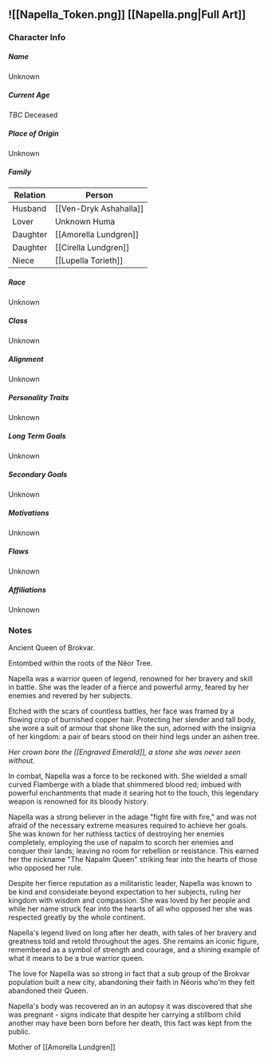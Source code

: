 ![[Napella_Token.png]]
[[Napella.png|Full Art]]
---
### Character Info

##### Name 
Unknown 

##### Current Age
*TBC* Deceased

##### Place of Origin
Unknown

##### Family
| Relation | Person |
| --- | --- |
| Husband | [[Ven-Dryk Ashahalla]] |
| Lover | Unknown Huma |
| Daughter | [[Amorella Lundgren]] |
| Daughter | [[Cirella Lundgren]] |
| Niece |  [[Lupella Torieth]] |
##### Race
Unknown

##### Class
Unknown

##### Alignment
Unknown

##### Personality Traits
Unknown

##### Long Term Goals
Unknown

##### Secondary Goals
Unknown

##### Motivations
Unknown

##### Flaws
Unknown

##### Affiliations
Unknown

### Notes

Ancient Queen of Brokvar. 

Entombed within the roots of the Nëor Tree.

Napella was a warrior queen of legend, renowned for her bravery and skill in battle. She was the leader of a fierce and powerful army, feared by her enemies and revered by her subjects.

Etched with the scars of countless battles, her face was framed by a flowing crop of burnished copper hair. Protecting her slender and tall body, she wore a suit of armour that shone like the sun, adorned with the insignia of her kingdom: a pair of bears stood on their hind legs under an ashen tree.

*Her crown bore the [[Engraved Emerald]], a stone she was never seen without.*

In combat, Napella was a force to be reckoned with. She wielded a small curved Flamberge with a blade that shimmered blood red; imbued with powerful enchantments that made it searing hot to the touch, this legendary weapon is renowned for its bloody history.

Napella was a strong believer in the adage "fight fire with fire," and was not afraid of the necessary extreme measures required to achieve her goals. She was known for her ruthless tactics of destroying her enemies completely, employing the use of napalm to scorch her enemies and conquer their lands; leaving no room for rebellion or resistance. This earned her the nickname "The Napalm Queen" striking fear into the hearts of those who opposed her rule.

Despite her fierce reputation as a militaristic leader, Napella was known to be kind and considerate beyond expectation to her subjects, ruling her kingdom with wisdom and compassion. She was loved by her people and while her name struck fear into the hearts of all who opposed her she was respected greatly by the whole continent.

Napella's legend lived on long after her death, with tales of her bravery and greatness told and retold throughout the ages. She remains an iconic figure, remembered as a symbol of strength and courage, and a shining example of what it means to be a true warrior queen.

The love for Napella was so strong in fact that a sub group of the Brokvar population built a new city, abandoning their faith in Nëoris who'm they felt abandoned their Queen.

Napella's body was recovered an in an autopsy it was discovered that she was pregnant - signs indicate that despite her carrying a stillborn child another may have been born before her death, this fact was kept from the public. 


Mother of [[Amorella Lundgren]]